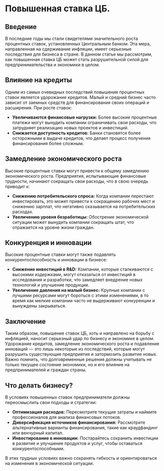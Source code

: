 # Повышенная ставка ЦБ.

## Введение

В последние годы мы стали свидетелями значительного роста процентных ставок, установленных Центральным банком. Эта мера, направленная на сдерживание инфляции, имеет серьезные последствия для бизнеса в стране. В данном статье мы рассмотрим, как повышенная ставка ЦБ может стать разрушительной силой для предпринимательства и экономики в целом.

## Влияние на кредиты

Одним из самых очевидных последствий повышения процентных ставок является удорожание кредитов. Малый и средний бизнес часто зависит от заемных средств для финансирования своих операций и расширения. При росте ставок:

- **Увеличиваются финансовые нагрузки:** Более высокие процентные платежи могут вынудить компании ограничивать свои расходы, что затрудняет реализацию новых проектов и инвестиций.
- **Снижается доступность кредитов:** Банки становятся более осторожными в выдаче кредитов, что делает процесс получения финансирования более сложным.

## Замедление экономического роста

Высокие процентные ставки могут привести к общему замедлению экономического роста. Предприятия, испытывающие финансовые трудности, начинают сокращать свои расходы, что в свою очередь приводит к:

- **Снижению потребительского спроса:** Когда компании перестают инвестировать, это может привести к сокращению рабочих мест и снижению зарплат, что негативно сказывается на потребительских расходах.
- **Увеличению уровня безработицы:** Обострение экономической ситуации может вынудить компании сокращать штат, что отражается на уровне жизни граждан.

## Конкуренция и инновации

Высокие процентные ставки могут также подавлять конкурентоспособность и инновации в бизнесе:

- **Снижение инвестиций в R&D:** Компании, которые сталкиваются с высокими издержками, могут отказаться от инвестиций в исследования и разработки, что замедляет внедрение новых технологий и улучшение продукции.
- **Увеличение давления на малый бизнес:** Крупные компании с лучшими ресурсами могут бороться с этими изменениями, в то время как мелкие компании часто не выдерживают конкуренции и вынуждены закрываться.

## Заключение

Таким образом, повышение ставок ЦБ, хоть и направлено на борьбу с инфляцией, наносит серьезный удар по бизнесу и экономике в целом. Удорожание кредитов, замедление экономического роста и подавление инноваций — это лишь некоторые из последствий, которые могут разрушить существующие предприятия и затормозить развитие новых. Важно помнить, что долговременные решения должны учитывать не только текущее состояние экономики, но и его влияние на предпринимателей и граждан страны.

## Что делать бизнесу?

В условиях повышенных ставок предприниматели должны переосмыслить свои подходы и стратегии:

- **Оптимизация расходов:** Пересмотрите текущие затраты и наймите профессионалов для анализа финансовых потоков.
- **Диверсификация источников финансирования:** Рассмотрите альтернативные варианты финансирования, такие как краудфандинг или венчурный капитал.
- **Инвестирование в инновации:** Постарайтесь сохранить инвестиции в развитие и улучшение продуктов и услуг, чтобы оставаться конкурентоспособными.

В этих трудных условиях важно сохранять гибкость и ориентироваться на изменения в экономической ситуации.
